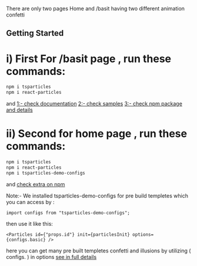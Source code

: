 There are only two pages Home and /basit having two different animation confetti

## Getting Started

# i) First For /basit page , run these commands:

```bash
npm i tsparticles
npm i react-particles
```
and [1:- check documentation](https://particles.js.org/docs/index.html) 
[2:- check samples](https://particles.js.org/samples)
[3:- check npm package and details](https://www.npmjs.com/package/tsparticles)

# ii) Second for home page , run these commands:

```bash
npm i tsparticles
npm i react-particles
npm i tsparticles-demo-configs
```
and [check extra on npm](https://www.npmjs.com/package/tsparticles-demo-configs)

Note:- We installed tsparticles-demo-configs for pre build templetes which you can access by :
```
import configs from "tsparticles-demo-configs";
```
then use it like this: 
```
<Particles id={"props.id"} init={particlesInit} options={configs.basic} />
```
here you can get many pre built templetes confetti and illusions by utilizing ( configs. ) in options
[see in full details](https://github.com/basit-sharif/gifparticals/blob/master/src/app/basit/page.tsx)

